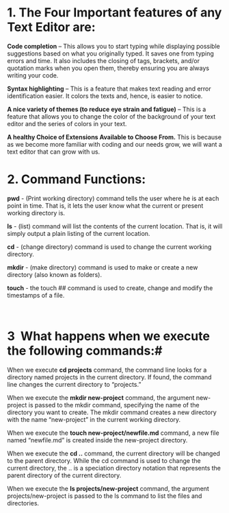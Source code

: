 # 1. The Four Important features of any Text Editor are:

**Code completion** – This allows you to start typing while displaying possible suggestions based on what you originally typed. It saves one from typing errors and time. It also includes the closing of tags, brackets, and/or quotation marks when you open them, thereby ensuring you are always writing your code. 

**Syntax highlighting** – This is a feature that makes text reading and error identification easier. It colors the texts and, hence, is easier to notice.

**A nice variety of themes (to reduce eye strain and fatigue)** – This is a feature that allows you to change the color of the background of your text editor and the series of colors in your text. 

**A healthy Choice of Extensions Available to Choose From.** This is because as we become more familiar with coding and our needs grow, we will want a text editor that can grow with us. 

# 2. Command Functions:

**pwd** - (Print working directory) command tells the user where he is at each point in time. That is, it lets the user know what the current or present working directory is.

**ls** - (list) command will list the contents of the current location. That is, it will simply output a plain listing of the current location. 

**cd** - (change directory) command is used to change the current working directory. 

**mkdir** - (make directory) command is used to make or create a new directory (also known as folders).

**touch** - the touch ## command is used to create, change and modify the timestamps of a file.

 

# 3  What happens when we execute the following commands:#

When we execute **cd projects** command, the command line looks for a directory named projects in the current directory. If found, the command line changes the current directory to “projects.”

When we execute the **mkdir new-project** command, the argument new-project is passed to the mkdir command, specifying the name of the directory you want to create. The mkdir command creates a new directory with the name “new-project” in the current working directory.

When we execute the **touch new-project/newfile.md** command, a new file named “newfile.md” is created inside the new-project directory.

When we execute the **cd ..** command, the current directory will be changed to the parent directory. While the cd command is used to change the current directory, the .. is a speciation directory notation that represents the parent directory of the current directory.

When we execute the **ls projects/new-project** command, the argument projects/new-project is passed to the ls command to list the files and directories.